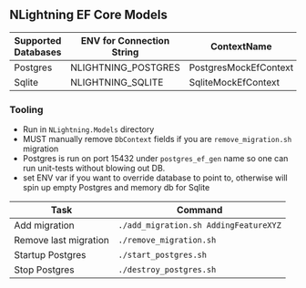 ## NLightning EF Core Models

| **Supported Databases** | ENV for Connection String | ContextName           |
|-------------|--------|-----------------------|
| Postgres   | NLIGHTNING_POSTGRES | PostgresMockEfContext |
| Sqlite     | NLIGHTNING_SQLITE   | SqliteMockEfContext   |


### Tooling 
- Run in `NLightning.Models` directory
- MUST manually remove `DbContext` fields if you are `remove_migration.sh` migration
- Postgres is run on port 15432 under `postgres_ef_gen` name so one can run unit-tests without blowing out DB.
- set ENV var if you want to override database to point to, otherwise will spin up empty Postgres and memory db for Sqlite

 | Task | Command |
 |-----------------------|---------------------------------------|
 | Add migration | `./add_migration.sh AddingFeatureXYZ` |
 | Remove last migration | `./remove_migration.sh`               |
 | Startup Postgres | `./start_postgres.sh`                 |
 | Stop Postgres | `./destroy_postgres.sh`               |

